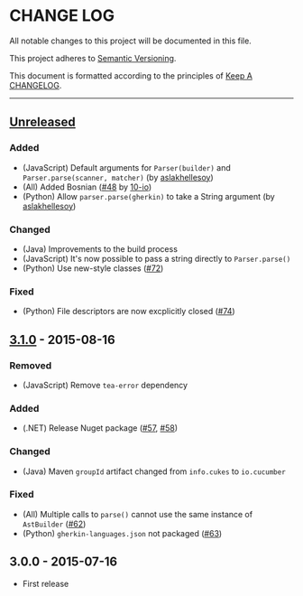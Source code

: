# CHANGE LOG

All notable changes to this project will be documented in this file.

This project adheres to [Semantic Versioning](http://semver.org).

This document is formatted according to the principles of [Keep A CHANGELOG](http://keepachangelog.com).

----

## [Unreleased][unreleased]

### Added
* (JavaScript)  Default arguments for `Parser(builder)` and `Parser.parse(scanner, matcher)` (by [aslakhellesoy](https://github.com/aslakhellesoy))
* (All) Added Bosnian ([#48](https://github.com/cucumber/gherkin3/pull/48) by [10-io](https://github.com/10-io))
* (Python) Allow `parser.parse(gherkin)` to take a String argument (by [aslakhellesoy](https://github.com/aslakhellesoy))

### Changed
* (Java)        Improvements to the build process
* (JavaScript)  It's now possible to pass a string directly to `Parser.parse()`
* (Python)      Use new-style classes
  ([#72](https://github.com/cucumber/gherkin3/pull/72))

### Fixed
* (Python) File descriptors are now excplicitly closed
  ([#74](https://github.com/cucumber/gherkin3/pull/74))



## [3.1.0] - 2015-08-16

### Removed
* (JavaScript) Remove `tea-error` dependency

### Added
* (.NET) Release Nuget package
  ([#57](https://github.com/cucumber/gherkin3/issues/57),
   [#58](https://github.com/cucumber/gherkin3/issues/58))

### Changed
* (Java) Maven `groupId` artifact changed from `info.cukes` to `io.cucumber`

### Fixed
* (All) Multiple calls to `parse()` cannot use the same instance of `AstBuilder`
  ([#62](https://github.com/cucumber/gherkin3/issues/62))
* (Python) `gherkin-languages.json` not packaged
  ([#63](https://github.com/cucumber/gherkin3/issues/63))



## 3.0.0 - 2015-07-16

* First release


[unreleased]: https://github.com/cucumber/gherkin3/compare/v3.1.0...HEAD
[3.1.0]:      https://github.com/cucumber/gherkin3/compare/v3.0.0...v3.1.0
